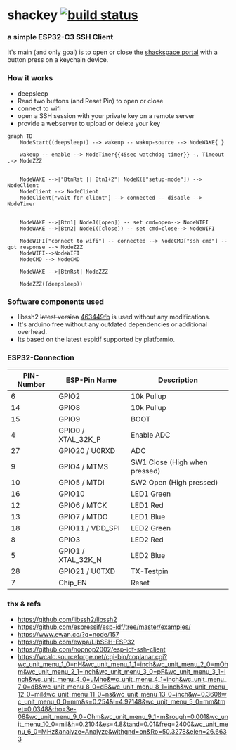 # shackey [![build status](https://github.com/samularity/shackey/actions/workflows/build.yml/badge.svg)](https://github.com/samularity/shackey/actions/workflows/build.yml)

### a simple ESP32-C3 SSH Client  

It's main (and only goal) is to open or close the [shackspace portal](https://github.com/shackspace/portal300) with a button press on a keychain device. 



### How it works

- deepsleep
- Read two buttons (and Reset Pin) to open or close
- connect to wifi
- open a SSH session with your private key on a remote server
- provide a webserver to upload or delete your key

```mermaid
graph TD
    NodeStart((deepsleep)) --> wakeup -- wakup-source --> NodeWAKE{ } 

    wakeup -- enable --> NodeTimer{{45sec watchdog timer}} -. Timeout .-> NodeZZZ


    NodeWAKE -->|"BtnRst || Btn1+2"| NodeK(["setup-mode"]) -->  NodeClient
    NodeClient --> NodeClient
    NodeClient["wait for client"] --> connected -- disable --> NodeTimer


    NodeWAKE -->|Btn1| NodeJ([open]) -- set cmd=open--> NodeWIFI
    NodeWAKE -->|Btn2| NodeI([close]) -- set cmd=close--> NodeWIFI

    NodeWIFI["connect to wifi"] -- connected --> NodeCMD["ssh cmd"] -- got response --> NodeZZZ
    NodeWIFI-->NodeWIFI
    NodeCMD --> NodeCMD

    NodeWAKE -->|BtnRst| NodeZZZ  

    NodeZZZ((deepsleep))
```


### Software components used
- libssh2 ~~latest version~~ [463449fb](https://github.com/libssh2/libssh2/tree/463449fb9ee7dbe5fbe71a28494579a9a6890d6d) is used without any modifications.  
- It's arduino free without any outdated dependencies or additional overhead.  
- Its based on the latest espidf supported by platformio.

### ESP32-Connection

| PIN-Number | ESP-Pin Name | Description  |
|----|----------------------|--------------|
|  6 | GPIO2                | 10k Pullup   |
| 14 | GPIO8                | 10k Pullup   |
| 15 | GPIO9                | BOOT         |
|  4 | GPIO0 / XTAL_32K_P   | Enable ADC   |
| 27 | GPIO20 / U0RXD       | ADC          |
|  9 | GPIO4 / MTMS         | SW1 Close (High when pressed) |
| 10 | GPIO5 / MTDI         | SW2 Open (High pressed) |
| 16 | GPIO10               | LED1 Green   |
| 12 | GPIO6 / MTCK         | LED1 Red     |
| 13 | GPIO7 / MTDO         | LED1 Blue    |
| 18 | GPIO11 / VDD_SPI     | LED2 Green   |
|  8 | GPIO3                | LED2 Red     |
|  5 | GPIO1 / XTAL_32K_N   | LED2 Blue    |
| 28 | GPIO21 / U0TXD       | TX-Testpin   |
|  7 | Chip_EN              | Reset        |


### thx & refs

- https://github.com/libssh2/libssh2
- https://github.com/espressif/esp-idf/tree/master/examples/
- https://www.ewan.cc/?q=node/157
- https://github.com/ewpa/LibSSH-ESP32
- https://github.com/nopnop2002/esp-idf-ssh-client
- https://wcalc.sourceforge.net/cgi-bin/coplanar.cgi?wc_unit_menu_1_0=nH&wc_unit_menu_1_1=inch&wc_unit_menu_2_0=mOhm&wc_unit_menu_2_1=inch&wc_unit_menu_3_0=pF&wc_unit_menu_3_1=inch&wc_unit_menu_4_0=uMho&wc_unit_menu_4_1=inch&wc_unit_menu_7_0=dB&wc_unit_menu_8_0=dB&wc_unit_menu_8_1=inch&wc_unit_menu_12_0=mil&wc_unit_menu_11_0=ns&wc_unit_menu_13_0=inch&w=0.360&wc_unit_menu_0_0=mm&s=0.254&l=4.97148&wc_unit_menu_5_0=mm&tmet=0.0348&rho=3e-08&wc_unit_menu_9_0=Ohm&wc_unit_menu_9_1=m&rough=0.001&wc_unit_menu_10_0=mil&h=0.2104&es=4.8&tand=0.01&freq=2400&wc_unit_menu_6_0=MHz&analyze=Analyze&withgnd=on&Ro=50.3278&elen=26.6633

